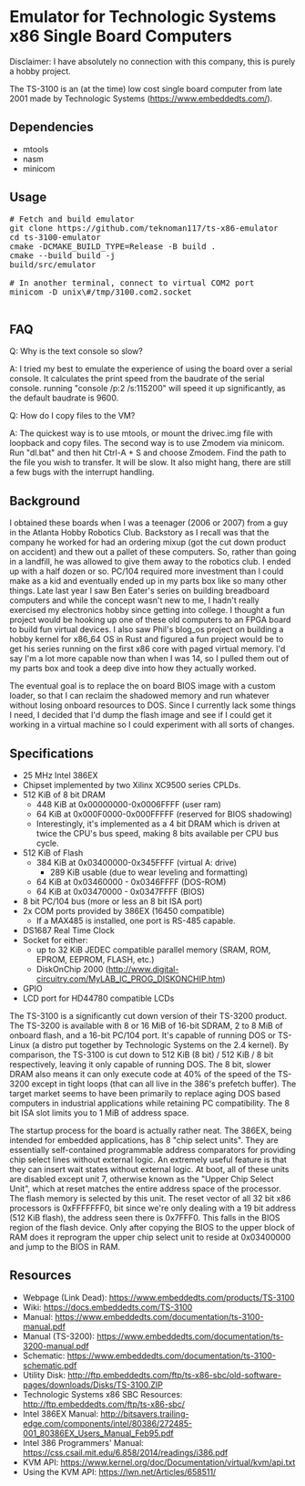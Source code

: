 Emulator for Technologic Systems x86 Single Board Computers
===========================================================

Disclaimer: I have absolutely no connection with this company, this is purely a hobby project.

The TS-3100 is an (at the time) low cost single board computer from late 2001 made by Technologic Systems (https://www.embeddedts.com/).

Dependencies
------------
- mtools
- nasm
- minicom

Usage
-----
<pre>
# Fetch and build emulator
git clone https://github.com/teknoman117/ts-x86-emulator
cd ts-3100-emulator
cmake -DCMAKE_BUILD_TYPE=Release -B build .
cmake --build build -j
build/src/emulator

# In another terminal, connect to virtual COM2 port
minicom -D unix\#/tmp/3100.com2.socket

</pre>

FAQ
---

Q: Why is the text console so slow?

A: I tried my best to emulate the experience of using the board over a serial console. It calculates the print speed from the baudrate of the serial console. running "console /p:2 /s:115200" will speed it up significantly, as the default baudrate is 9600.

Q: How do I copy files to the VM?

A: The quickest way is to use mtools, or mount the drivec.img file with loopback and copy files. The second way is to use Zmodem via minicom. Run "dl.bat" and then hit Ctrl-A + S and choose Zmodem. Find the path to the file you wish to transfer. It will be slow. It also might hang, there are still a few bugs with the interrupt handling.

Background
----------

I obtained these boards when I was a teenager (2006 or 2007) from a guy in the Atlanta Hobby Robotics Club. Backstory as I recall was that the company he worked for had an ordering mixup (got the cut down product on accident) and thew out a pallet of these computers. So, rather than going in a landfill, he was allowed to give them away to the robotics club. I ended up with a half dozen or so. PC/104 required more investment than I could make as a kid and eventually ended up in my parts box like so many other things. Late last year I saw Ben Eater's series on building breadboard computers and while the concept wasn't new to me, I hadn't really exercised my electronics hobby since getting into college. I thought a fun project would be hooking up one of these old computers to an FPGA board to build fun virtual devices. I also saw Phil's blog_os project on building a hobby kernel for x86_64 OS in Rust and figured a fun project would be to get his series running on the first x86 core with paged virtual memory. I'd say I'm a lot more capable now than when I was 14, so I pulled them out of my parts box and took a deep dive into how they actually worked.

The eventual goal is to replace the on board BIOS image with a custom loader, so that I can reclaim the shadowed memory and run whatever without losing onboard resources to DOS. Since I currently lack some things I need, I decided that I'd dump the flash image and see if I could get it working in a virtual machine so I could experiment with all sorts of changes.

Specifications
--------------
- 25 MHz Intel 386EX
- Chipset implemented by two Xilinx XC9500 series CPLDs.
- 512 KiB of 8 bit DRAM
  - 448 KiB at 0x00000000-0x0006FFFF (user ram)
  - 64 KiB at 0x000F0000-0x000FFFFF (reserved for BIOS shadowing)
  - Interestingly, it's implemented as a 4 bit DRAM which is driven at twice the CPU's bus speed, making 8 bits available per CPU bus cycle.
- 512 KiB of Flash
  - 384 KiB at 0x03400000-0x345FFFF (virtual A: drive)
    - 289 KiB usable (due to wear leveling and formatting)
  - 64 KiB at 0x03460000 - 0x0346FFFF (DOS-ROM)
  - 64 KiB at 0x03470000 - 0x0347FFFF (BIOS)
- 8 bit PC/104 bus (more or less an 8 bit ISA port)
- 2x COM ports provided by 386EX (16450 compatible)
  - If a MAX485 is installed, one port is RS-485 capable.
- DS1687 Real Time Clock
- Socket for either:
  - up to 32 KiB JEDEC compatible parallel memory (SRAM, ROM, EPROM, EEPROM, FLASH, etc.)
  - DiskOnChip 2000 (http://www.digital-circuitry.com/MyLAB_IC_PROG_DISKONCHIP.htm)
- GPIO
- LCD port for HD44780 compatible LCDs

The TS-3100 is a significantly cut down version of their TS-3200 product. The TS-3200 is available with 8 or 16 MiB of 16-bit SDRAM, 2 to 8 MiB of onboard flash, and a 16-bit PC/104 port. It's capable of running DOS or TS-Linux (a distro put together by Technologic Systems on the 2.4 kernel). By comparison, the TS-3100 is cut down to 512 KiB (8 bit) / 512 KiB / 8 bit respectively, leaving it only capable of running DOS. The 8 bit, slower DRAM also means it can only execute code at 40% of the speed of the TS-3200 except in tight loops (that can all live in the 386's prefetch buffer). The target market seems to have been primarily to replace aging DOS based computers in industrial applications while retaining PC compatibility. The 8 bit ISA slot limits you to 1 MiB of address space.

The startup process for the board is actually rather neat. The 386EX, being intended for embedded applications, has 8 "chip select units". They are essentially self-contained programmable address comparators for providing chip select lines without external logic. An extremely useful feature is that they can insert wait states without external logic. At boot, all of these units are disabled except unit 7, otherwise known as the "Upper Chip Select Unit", which at reset matches the entire address space of the processor. The flash memory is selected by this unit. The reset vector of all 32 bit x86 processors is 0xFFFFFFF0, bit since we're only dealing with a 19 bit address (512 KiB flash), the address seen there is 0x7FFF0. This falls in the BIOS region of the flash device. Only after copying the BIOS to the upper block of RAM does it reprogram the upper chip select unit to reside at 0x03400000 and jump to the BIOS in RAM.

Resources
---------
- Webpage (Link Dead): https://www.embeddedts.com/products/TS-3100
- Wiki: https://docs.embeddedts.com/TS-3100
- Manual: https://www.embeddedts.com/documentation/ts-3100-manual.pdf
- Manual (TS-3200): https://www.embeddedts.com/documentation/ts-3200-manual.pdf
- Schematic: https://www.embeddedts.com/documentation/ts-3100-schematic.pdf
- Utility Disk: http://ftp.embeddedts.com/ftp/ts-x86-sbc/old-software-pages/downloads/Disks/TS-3100.ZIP
- Technologic Systems x86 SBC Resources: http://ftp.embeddedts.com/ftp/ts-x86-sbc/
- Intel 386EX Manual: http://bitsavers.trailing-edge.com/components/intel/80386/272485-001_80386EX_Users_Manual_Feb95.pdf
- Intel 386 Programmers' Manual: https://css.csail.mit.edu/6.858/2014/readings/i386.pdf
- KVM API: https://www.kernel.org/doc/Documentation/virtual/kvm/api.txt
- Using the KVM API: https://lwn.net/Articles/658511/
